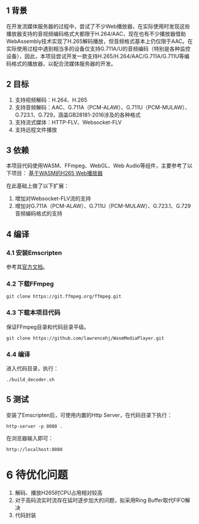 
## 1 背景
在开发流媒体服务器的过程中，尝试了不少Web播放器，在实际使用时发现这些播放器支持的音视频编码格式大都限于H.264/AAC，现在也有不少播放器借助WebAssembly技术实现了H.265解码播放，但音频格式基本上仍仅限于AAC。在实际使用过程中遇到相当多的设备仅支持G.711A/U的音频编码（特别是各种监控设备），因此，本项目尝试开发一款支持H.265/H.264/AAC/G.711A/G.711U等编码格式的播放器，以配合流媒体服务器的开发。

## 2 目标
1. 支持视频解码：H.264、H.265
2. 支持音频解码：AAC、G.711A（PCM-ALAW）、G.711U（PCM-MULAW）、G.723.1、G.729，涵盖GB28181-2016涉及的各种格式
3. 支持流式媒体：HTTP-FLV、Websocket-FLV
4. 支持远程文件播放

## 3 依赖
本项目代码使用WASM、FFmpeg、WebGL、Web Audio等组件，主要参考了以下项目：
[基于WASM的H265 Web播放器](https://blog.csdn.net/sonysuqin/article/details/86770715)

在此基础上做了以下扩展：
1. 增加对Websocket-FLV流的支持
2. 增加对G.711A（PCM-ALAW）、G.711U（PCM-MULAW）、G.723.1、G.729音频编码格式的支持

## 4 编译
### 4.1 安装Emscripten
参考其[官方文档](https://emscripten.org/docs/getting_started/downloads.html)。
### 4.2 下载FFmpeg
```
git clone https://git.ffmpeg.org/ffmpeg.git
```
### 4.3 下载本项目代码
保证FFmpeg目录和代码目录平级。
```
git clone https://github.com/lawrencehj/WasmMediaPlayer.git
```
### 4.4 编译
进入代码目录，执行：
```
./build_decoder.sh
```

## 5 测试
安装了Emscripten后，可使用内置的Http Server，在代码目录下执行：

```
http-server -p 8080 .
```
在浏览器输入即可：

```
http://localhost:8080
```

# 6 待优化问题
1. 解码、播放H265时CPU占用相对较高
2. 对于高码流实时流存在延时逐步加大的问题，拟采用Ring Buffer取代FIFO解决
3. 代码封装